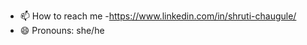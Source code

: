 
- 📫 How to reach me -https://www.linkedin.com/in/shruti-chaugule/
- 😄 Pronouns: she/he


<!---
coder7652/coder7652 is a ✨ special ✨ repository because its `README.md` (this file) appears on your GitHub profile.
You can click the Preview link to take a look at your changes.
--->
